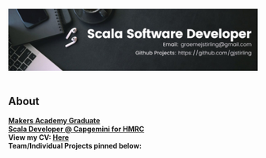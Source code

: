 <img alt="Header" src="./header.jpeg">&nbsp;&nbsp;&nbsp;

## About
**[Makers Academy Graduate](https://www.makers.tech/about-us/)** <br>
**[Scala Developer @ Capgemini for HMRC](https://www.linkedin.com/in/graemejstirling/)** <br>
**View my CV: [Here](https://github.com/gjstirling/CV/blob/master/README.md)**  
**Team/Individual Projects pinned below:** 


